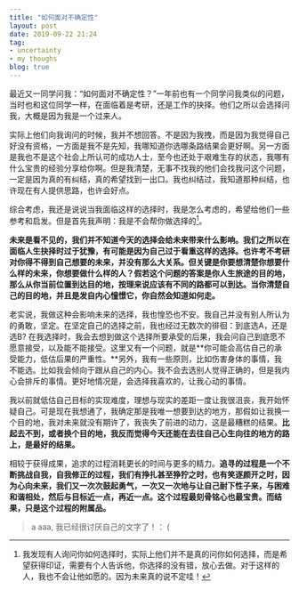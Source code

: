```yaml
---
title: "如何面对不确定性"
layout: post
date: 2019-09-22 21:24
tag:
- uncertainty
- my thoughs
blog: true
---
```


最近又一同学问我：“如何面对不确定性？”一年前也有一个同学问我类似的问题，当时也和这位同学一样，在面临着是考研，还是工作的抉择。他们之所以会选择问我，大概是因为我是一个过来人。

实际上他们向我询问的时候，我并不想回答。不是因为我拽，而是因为我觉得自己好没有资格，一方面是我不是先知，我哪知道你选哪条路结果会更好啊。另一方面是我也不是这个社会上所认可的成功人士，至今也还处于艰难生存的状态，我哪有什么宝贵的经验分享给你啊。但是我清楚，无事不找我的他们会找我问这个问题，一定是因为真的有纠结，真的希望找到一出口。我也纠结过，我知道那种纠结，也许现在有人提供思路，也许会好点。

综合考虑，我还是说说当我面临这样的选择时，我是怎么考虑的，希望给他们一些参考和启发。但是首先我声明：我是不会帮你做选择的[^1]。

**未来是看不见的，我们并不知道今天的选择会给未来带来什么影响。我们之所以在面临人生抉择时过于犹豫，有可能是因为自己过于看重这样的选择。也许考不考研对你得不得到自己想要的未来，并没有那么大关系。但关键是你要想清楚你想要什么样的未来，你想要做什么样的人？假若这个问题的答案是你人生旅途的目的地，那么从你当前位置到达目的地，按理来说应该有不同的路都可以到达。当你清楚自己的目的地，并且是发自内心憧憬它，你自然会知道如何走。**

老实说，我做这种会影响未来的选择，我也惶恐也不安。我自己并没有别人所认为的勇敢，坚定。在坚定自己的选择之前，我也经过无数次的徘徊：到底选A，还是选B?  在我选择时，我会去想到做这个选择所要承受的后果，我会问自己到底愿不愿意接受，以及能不能接受。这里又有一个问题，就是**你可能会高估自己的承受能力，低估后果的严重性。**另外，我有一些原则，比如伤害身体的事情，我不能选。比如我会倾向于跟从自己的内心。我不会去选别人觉得正确的，但是我内心会排斥的事情。更好地情况是，会选择我喜欢的，让我心动的事情。

我以前就低估自己目标的实现难度，理想与现实的差距一度让我很沮丧，我开始怀疑自己。可是现在我想通了，我确定那是我唯一想要到达的地方，那假如让我换一个目的地，我对未来就没有期许了，我丧失了前进的动力，这是最糟糕的结果。**比起去不到，或者换个目的地，我反而觉得今天还能在去往自己心生向往的地方的路上，是最好的结果。**

相较于获得成果，追求的过程消耗更长的时间与更多的精力。**追寻的过程是一个不断挑战自我，自我修正的过程，我们有挣扎甚至狰狞之时，也有笑逐颜开之时，因为心向未来，我们又一次次鼓起勇气，一次又一次地与让自己耐下性子来，与困难和谐相处，然后与目标近一点，再近一点。这个过程最刻骨铭心也最宝贵。而结果，只是这个过程的附属品。**

[^1]: 我发现有人询问你如何选择时，实际上他们并不是真的问你如何选择，而是希望获得印证，需要有个人告诉他，你选择的没有错，放心去做。对于这样的人，我也不会让他如愿的。因为未来真的说不定哇！

> a aaa, 我已经很讨厌自己的文字了！： (
